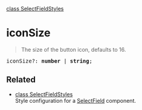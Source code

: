 [class SelectFieldStyles](SelectFieldStyles.md)

# iconSize

> The size of the button icon, defaults to 16.

<pre class="docgen_signature">iconSize?: <b>number</b> | <b>string</b>;</pre>

## Related

- [<!--{ref:class}-->class SelectFieldStyles](SelectFieldStyles.md) \
    Style configuration for a [SelectField](SelectField.md) component.
